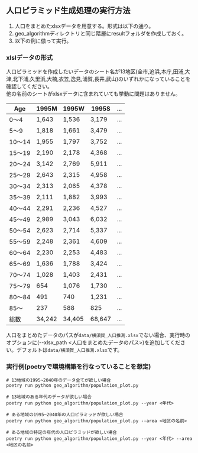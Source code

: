 ## 人口ピラミッド生成処理の実行方法
1. 人口をまとめたxlsxデータを用意する。形式は以下の通り。
2. geo_algorithmディレクトリと同じ階層にresultフォルダを作成しておく。
3. 以下の例に倣って実行。

### xlslデータの形式
人口ピラミッドを作成したいデータのシート名が13地区(全市,追浜,本庁,田浦,大津,北下浦,久里浜,大楠,衣笠,逸見,浦賀,長井,武山)のいずれかになっていることを確認してください。<br>他の名前のシートがxlsxデータに含まれていても挙動に問題はありません。<br>

|Age|1995M|1995W|1995S|...|
|---|---|---|---|---|
|0～4	|1,643	|1,536	|3,179|...|
|5～9	|1,818	|1,661	|3,479|...|
|10～14	|1,955	|1,797	|3,752|...|
|15～19	|2,190	|2,178	|4,368|...|
|20～24	|3,142	|2,769	|5,911|...|
|25～29	|2,643	|2,315	|4,958|...|
|30～34	|2,313	|2,065	|4,378|...|
|35～39	|2,111	|1,882	|3,993|...|
|40～44	|2,291	|2,236	|4,527|...|
|45～49	|2,989	|3,043	|6,032|...|
|50～54	|2,623	|2,714	|5,337|...|
|55～59	|2,248	|2,361	|4,609|...|
|60～64	|2,230	|2,253	|4,483|...|
|65～69	|1,636	|1,788	|3,424|...|
|70～74	|1,028	|1,403	|2,431|...|
|75～79	|654	|1,076	|1,730|...|
|80～84	|491	|740	|1,231|...|
|85～	|237	|588	|825|...|
|総数	|34,242	|34,405	|68,647|...|

人口をまとめたデータのパスが`data/横須賀_人口推測.xlsx`でない場合、実行時のオプションに(--xlsx_path <人口をまとめたデータのパス>)を追加してください。デフォルトは`data/横須賀_人口推測.xlsx`です。

### 実行例(poetryで環境構築を行なっていることを想定)
```
# 13地域の1995~2040年のデータ全てが欲しい場合
poetry run python geo_algorithm/population_plot.py

# 13地域のある年代のデータが欲しい場合
poetry run python geo_algorithm/population_plot.py --year <年代>

# ある地域の1995~2040年の人口ピラミッドが欲しい場合
poetry run python geo_algorithm/population_plot.py --area <地区の名前>

# ある地域の特定の年代の人口ピラミッドが欲しい場合
poetry run python geo_algorithm/population_plot.py --year <年代> --area <地区の名前>

```